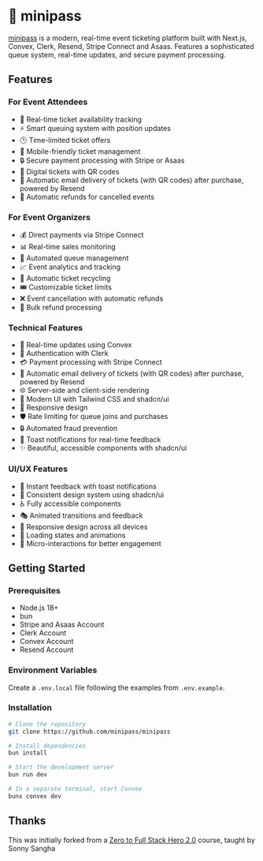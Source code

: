 # 🎫 minipass

[minipass](https://www.minipass.com.br) is a modern, real-time event ticketing platform built with Next.js, Convex, Clerk, Resend, Stripe Connect and Asaas. Features a sophisticated queue system, real-time updates, and secure payment processing.

## Features

### For Event Attendees

-   🎫 Real-time ticket availability tracking
-   ⚡ Smart queuing system with position updates
-   🕒 Time-limited ticket offers
-   📱 Mobile-friendly ticket management
-   🔒 Secure payment processing with Stripe or Asaas
-   📲 Digital tickets with QR codes
-   💌 Automatic email delivery of tickets (with QR codes) after purchase, powered by Resend
-   💸 Automatic refunds for cancelled events

### For Event Organizers

-   💰 Direct payments via Stripe Connect
-   📊 Real-time sales monitoring
-   🎯 Automated queue management
-   📈 Event analytics and tracking
-   🔄 Automatic ticket recycling
-   🎟️ Customizable ticket limits
-   ❌ Event cancellation with automatic refunds
-   🔄 Bulk refund processing

### Technical Features

-   🚀 Real-time updates using Convex
-   👤 Authentication with Clerk
-   💳 Payment processing with Stripe Connect
-   💌 Automatic email delivery of tickets (with QR codes) after purchase, powered by Resend
-   🌐 Server-side and client-side rendering
-   🎨 Modern UI with Tailwind CSS and shadcn/ui
-   📱 Responsive design
-   🛡️ Rate limiting for queue joins and purchases
-   🔒 Automated fraud prevention
-   🔔 Toast notifications for real-time feedback
-   ✨ Beautiful, accessible components with shadcn/ui

### UI/UX Features

-   🎯 Instant feedback with toast notifications
-   🎨 Consistent design system using shadcn/ui
-   ♿ Fully accessible components
-   🎭 Animated transitions and feedback
-   📱 Responsive design across all devices
-   🔄 Loading states and animations
-   💫 Micro-interactions for better engagement

## Getting Started

### Prerequisites

-   Node.js 18+
-   bun
-   Stripe and Asaas Account
-   Clerk Account
-   Convex Account
-   Resend Account

### Environment Variables

Create a `.env.local` file following the examples from `.env.example`.

### Installation

```bash
# Clone the repository
git clone https://github.com/minipass/minipass

# Install dependencies
bun install

# Start the development server
bun run dev

# In a separate terminal, start Convex
bunx convex dev
```

## Thanks

This was initially forked from a [Zero to Full Stack Hero 2.0](https://www.papareact.com/course) course, taught by Sonny Sangha
